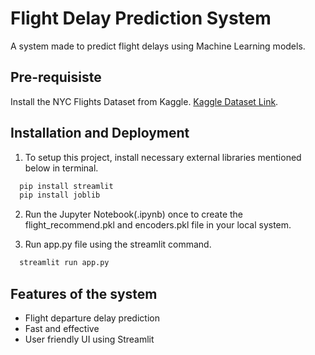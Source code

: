 # Flight Delay Prediction System

A system made to predict flight delays using Machine Learning models.


## Pre-requisiste

Install the NYC Flights Dataset from Kaggle.
[Kaggle Dataset Link](https://www.kaggle.com/varunmarvah/nyc-flights-dataset-exploratory-analysis).


## Installation and Deployment

1. To setup this project, install necessary external libraries mentioned below in terminal.

```bash
  pip install streamlit
  pip install joblib
```
2. Run the Jupyter Notebook(.ipynb) once to create the flight_recommend.pkl and encoders.pkl file in your local system.

3. Run app.py file using the streamlit command.

```bash
  streamlit run app.py
```


## Features of the system

- Flight departure delay prediction
- Fast and effective
- User friendly UI using Streamlit

